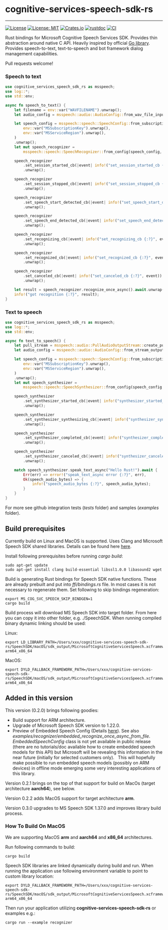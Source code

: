 # cognitive-services-speech-sdk-rs

---
[![License](https://img.shields.io/badge/License-Apache-blue.svg)](LICENSE-APACHE)
[![License: MIT](https://img.shields.io/badge/License-MIT-yellow.svg)](LICENSE-MIT)
[![Crates.io][crates-badge]][crates-url]
[![rustdoc][rustdoc-badge]][rustdoc-url]
[![CI](https://github.com/jabber-tools/cognitive-services-speech-sdk-rs/actions/workflows/github-actions-rust-ci.yml/badge.svg)](https://github.com/jabber-tools/cognitive-services-speech-sdk-rs/actions/workflows/github-actions-rust-ci.yml)

[crates-badge]: https://img.shields.io/crates/v/cognitive-services-speech-sdk-rs.svg
[crates-url]: https://crates.io/crates/cognitive-services-speech-sdk-rs
[rustdoc-badge]: https://img.shields.io/badge/rustdoc-0.2.2-green.svg
[rustdoc-url]: https://jabber-tools.github.io/cognitive_services_speech_sdk_rs/doc/0.3.0/cognitive_services_speech_sdk_rs/index.html

Rust bindings for Microsoft Cognitive Speech Services SDK. Provides thin abstraction around native C API. Heavily inspired by official [Go library](https://github.com/microsoft/cognitive-services-speech-sdk-go). Provides speech-to-text, text-to-speech and bot framework dialog management capabilities. 

Pull requests welcome!

### Speech to text 
```rust
use cognitive_services_speech_sdk_rs as msspeech;
use log::*;
use std::env;

async fn speech_to_text() {
    let filename = env::var("WAVFILENAME").unwrap();
    let audio_config = msspeech::audio::AudioConfig::from_wav_file_input(&filename).unwrap();

    let speech_config = msspeech::speech::SpeechConfig::from_subscription(
        env::var("MSSubscriptionKey").unwrap(),
        env::var("MSServiceRegion").unwrap(),
    )
    .unwrap();
    let mut speech_recognizer =
        msspeech::speech::SpeechRecognizer::from_config(speech_config, audio_config).unwrap();

    speech_recognizer
        .set_session_started_cb(|event| info!("set_session_started_cb {:?}", event))
        .unwrap();

    speech_recognizer
        .set_session_stopped_cb(|event| info!("set_session_stopped_cb {:?}", event))
        .unwrap();

    speech_recognizer
        .set_speech_start_detected_cb(|event| info!("set_speech_start_detected_cb {:?}", event))
        .unwrap();

    speech_recognizer
        .set_speech_end_detected_cb(|event| info!("set_speech_end_detected_cb {:?}", event))
        .unwrap();

    speech_recognizer
        .set_recognizing_cb(|event| info!("set_recognizing_cb {:?}", event.result.text))
        .unwrap();

    speech_recognizer
        .set_recognized_cb(|event| info!("set_recognized_cb {:?}", event))
        .unwrap();

    speech_recognizer
        .set_canceled_cb(|event| info!("set_canceled_cb {:?}", event))
        .unwrap();

    let result = speech_recognizer.recognize_once_async().await.unwrap();
    info!("got recognition {:?}", result);
}
```

### Text to speech
```rust
use cognitive_services_speech_sdk_rs as msspeech;
use log::*;
use std::env;

async fn text_to_speech() {
    let pull_stream = msspeech::audio::PullAudioOutputStream::create_pull_stream().unwrap();
    let audio_config = msspeech::audio::AudioConfig::from_stream_output(&pull_stream).unwrap();

    let speech_config = msspeech::speech::SpeechConfig::from_subscription(
        env::var("MSSubscriptionKey").unwrap(),
        env::var("MSServiceRegion").unwrap(),
    )
    .unwrap();
    let mut speech_synthesizer =
        msspeech::speech::SpeechSynthesizer::from_config(speech_config, audio_config).unwrap();

    speech_synthesizer
        .set_synthesizer_started_cb(|event| info!("synthesizer_started_cb {:?}", event))
        .unwrap();

    speech_synthesizer
        .set_synthesizer_synthesizing_cb(|event| info!("synthesizer_synthesizing_cb {:?}", event))
        .unwrap();

    speech_synthesizer
        .set_synthesizer_completed_cb(|event| info!("synthesizer_completed_cb {:?}", event))
        .unwrap();

    speech_synthesizer
        .set_synthesizer_canceled_cb(|event| info!("synthesizer_canceled_cb {:?}", event))
        .unwrap();

    match speech_synthesizer.speak_text_async("Hello Rust!").await {
        Err(err) => error!("speak_text_async error {:?}", err),
        Ok(speech_audio_bytes) => {
            info!("speech_audio_bytes {:?}", speech_audio_bytes);
        }
    }
}
```

For more see github integration tests (*tests* folder) and samples (*examples* folder).

## Build prerequisites

Currently build on Linux and MacOS is supported. Uses Clang and Microsoft Speech SDK shared libraries. Details can be found here [here](https://docs.microsoft.com/en-us/azure/cognitive-services/speech-service/quickstarts/setup-platform?tabs=dotnet%2Cwindows%2Cjre%2Cbrowser&pivots=programming-language-go).

Install following prerequisites before running *cargo build*:

```
sudo apt-get update 
sudo apt-get install clang build-essential libssl1.0.0 libasound2 wget
```

Build is generating Rust bindings for Speech SDK native functions. These are already prebuilt and put into *ffi/bindings.rs* file. In most cases it is not necessary to regenerate them. Set following to skip bindings regeneration:

```
export MS_COG_SVC_SPEECH_SKIP_BINDGEN=1
cargo build
```

Build process will download MS Speech SDK into target folder. From here you can copy it into other folder, e.g. ./SpeechSDK. When running compiled binary dynamic linking should be used:

Linux:
```
export LD_LIBRARY_PATH=/Users/xxx/cognitive-services-speech-sdk-rs/SpeechSDK/macOS/sdk_output/MicrosoftCognitiveServicesSpeech.xcframework/macos-arm64_x86_64
```

MacOS:
```
export DYLD_FALLBACK_FRAMEWORK_PATH=/Users/xxx/cognitive-services-speech-sdk-rs/SpeechSDK/macOS/sdk_output/MicrosoftCognitiveServicesSpeech.xcframework/macos-arm64_x86_64
```

## Added in this version

This version (0.2.0) brings following goodies:

* Build support for ARM architecture.
* Upgrade of Microsoft Speech SDK version to 1.22.0.
* Preview of Embedded Speech Config (Details [here](https://docs.microsoft.com/en-us/cpp/cognitive-services/speech/embeddedspeechconfig)). See also *examples/recognizer/embedded_recognize_once_async_from_file*. 
  *EmbeddedSpeechConfig* class is not yet available in public release (there are no tutorials/doc available how to create embedded speech models for this API) but Microsoft will be revealing this information in the near future (initially for selected customers only). 
  This will hopefully make possible to run embedded speech models (possibly on ARM devices) in offline mode emerging some very interesting applications of this library.

Version 0.2.1 brings on the top of that support for build on MacOs (target architecture **aarch64**), see below.

Version 0.2.2 adds MacOS support for target architecture **arm**.

Version 0.3.0 upgrades to MS Speech SDK 1.37.0 and improves library build process.

### How To Build On MacOS

We are supporting MacOS **arm** and **aarch64** and **x86_64** architectures.

Run following commands to build:
```
cargo build
```

Speech SDK libraries are linked dynamically during build and run. When running the application use following environment variable to point to custom library location:

```
export DYLD_FALLBACK_FRAMEWORK_PATH=/Users/xxx/cognitive-services-speech-sdk-rs/SpeechSDK/macOS/sdk_output/MicrosoftCognitiveServicesSpeech.xcframework/macos-arm64_x86_64
```

Then run your application utilizing **cognitive-services-speech-sdk-rs** or examples e.g.:
```
cargo run --example recognizer
```

